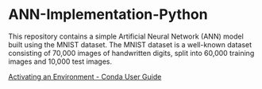 # ANN-Implementation-Python
This repository contains a simple Artificial Neural Network (ANN) model built using the MNIST dataset. The MNIST dataset is a well-known dataset consisting of 70,000 images of handwritten digits, split into 60,000 training images and 10,000 test images.

[Activating an Environment - Conda User Guide](https://conda.io/projects/conda/en/latest/user-guide/tasks/manage-environments.html#activating-an-environment)
